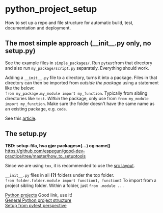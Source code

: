 # python_project_setup
How to set up a repo and file structure for automatic build, test, documentation and deployment.

## The most simple approach (\_\_init\_\_.py only, no setup.py)
See the example files in `simple_packages/`. Run `pytest`from that directory and also run `my_package/script.py` separately. Everything should work.  

Adding a `__init__.py` file to a directory, turns it into a package. Files in that directory can then be imported from *outside the package* using a statement like the below:  
`from my_package.my_module import my_function`. Typically from sibling directories like `test`. 
*Within* the package, only use from `from my_module import my_function`.
Make sure the folder doesn't have the same name as an existing package, e.g. `code`.  

See this [article](https://codeburst.io/creating-local-python-packages-with-init-py-aa19f1e9e80f).  

## The setup.py

**TBD: setup-fila, hva gjør packages=(...) og name()**
https://github.com/espegun/good-dev-practice/tree/master/how_to_setuptools


Since we are using `tox`, it is recommended to use the [src layout](https://blog.ionelmc.ro/2014/05/25/python-packaging/#the-structure).  


`__init__.py` files in all **(?)** folders under the top folder.  
`from folder.folder.module import function1, function2` To import from a project sibling folder. Within a folder, just `from .module ...`  

[Python projects](https://docs.python-guide.org/writing/structure/) Good link, use it!  
[General Python project structure](https://github.com/yngvem/python-project-structure)  
[Setup from pytest perspective](https://docs.pytest.org/en/stable/goodpractices.html)  
